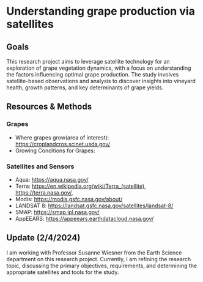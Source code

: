 # Understanding grape production via satellites

## Goals 
This research project aims to leverage satellite technology for an exploration of grape vegetation dynamics, with a focus on understanding the factors influencing optimal grape production. The study involves satellite-based observations and analysis to discover insights into vineyard health, growth patterns, and key determinants of grape yields.

## Resources & Methods
### Grapes
* Where grapes grow(area of interest): https://croplandcros.scinet.usda.gov/
* Growing Conditions for Grapes:

### Satellites and Sensors
* Aqua: https://aqua.nasa.gov/
* Terra: https://en.wikipedia.org/wiki/Terra_(satellite), https://terra.nasa.gov/, 
* Modis: https://modis.gsfc.nasa.gov/about/
* LANDSAT 8: https://landsat.gsfc.nasa.gov/satellites/landsat-8/
* SMAP: https://smap.jpl.nasa.gov/
* AppEEARS: https://appeears.earthdatacloud.nasa.gov/

## Update (2/4/2024)
I am working with Professor Susanne Wiesner from the Earth Science department on this research project. Currently, I am refining the research topic, discussing the primary objectives, requirements, and determining the appropriate satellites and tools for the study.

